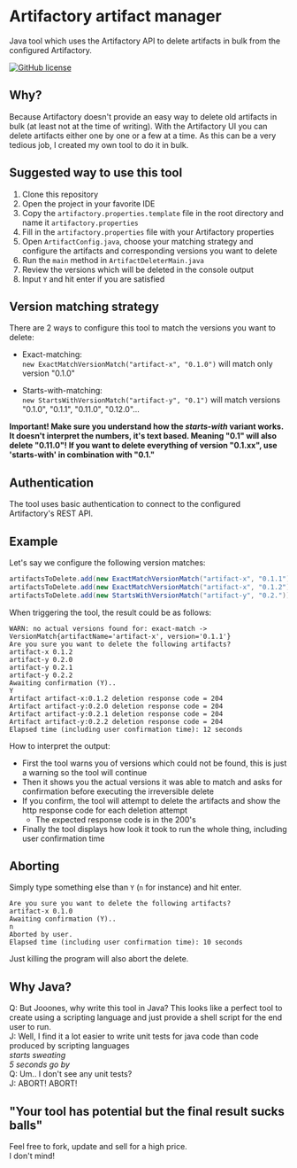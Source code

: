 # Artifactory artifact manager
Java tool which uses the Artifactory API to delete artifacts in bulk from the configured Artifactory.

[![GitHub license](https://img.shields.io/github/license/Jooones/artifactory-artifact-manager.svg)](https://github.com/Jooones/artifactory-artifact-manager/blob/master/LICENSE)

## Why?
Because Artifactory doesn't provide an easy way to delete old artifacts in bulk (at least not at the time of writing).
With the Artifactory UI you can delete artifacts either one by one or a few at a time. 
As this can be a very tedious job, I created my own tool to do it in bulk.

## Suggested way to use this tool
1. Clone this repository
1. Open the project in your favorite IDE
1. Copy the `artifactory.properties.template` file in the root directory and name it `artifactory.properties`
1. Fill in the `artifactory.properties` file with your Artifactory properties
1. Open `ArtifactConfig.java`, choose your matching strategy and configure the artifacts and corresponding versions you want to delete
1. Run the `main` method in `ArtifactDeleterMain.java`
1. Review the versions which will be deleted in the console output
1. Input `Y` and hit enter if you are satisfied

## Version matching strategy
There are 2 ways to configure this tool to match the versions you want to delete:
- Exact-matching:  
`new ExactMatchVersionMatch("artifact-x", "0.1.0")` will match only version "0.1.0"

- Starts-with-matching:  
`new StartsWithVersionMatch("artifact-y", "0.1")` will match versions "0.1.0", "0.1.1", "0.11.0", "0.12.0"...

**Important! Make sure you understand how the _starts-with_ variant works. 
It doesn't interpret the numbers, it's text based. Meaning "0.1" will also delete "0.11.0"! 
If you want to delete everything of version "0.1.xx", use 'starts-with' in combination with "0.1."**

## Authentication
The tool uses basic authentication to connect to the configured Artifactory's REST API.

## Example
Let's say we configure the following version matches:
```java
artifactsToDelete.add(new ExactMatchVersionMatch("artifact-x", "0.1.1"));
artifactsToDelete.add(new ExactMatchVersionMatch("artifact-x", "0.1.2"));
artifactsToDelete.add(new StartsWithVersionMatch("artifact-y", "0.2."));
```
When triggering the tool, the result could be as follows:
```
WARN: no actual versions found for: exact-match -> VersionMatch{artifactName='artifact-x', version='0.1.1'}
Are you sure you want to delete the following artifacts? 
artifact-x 0.1.2
artifact-y 0.2.0
artifact-y 0.2.1
artifact-y 0.2.2
Awaiting confirmation (Y)..
Y
Artifact artifact-x:0.1.2 deletion response code = 204
Artifact artifact-y:0.2.0 deletion response code = 204
Artifact artifact-y:0.2.1 deletion response code = 204
Artifact artifact-y:0.2.2 deletion response code = 204
Elapsed time (including user confirmation time): 12 seconds
```
How to interpret the output:
- First the tool warns you of versions which could not be found, this is just a warning so the tool will continue
- Then it shows you the actual versions it was able to match and asks for confirmation before executing the irreversible delete
- If you confirm, the tool will attempt to delete the artifacts and show the http response code for each deletion attempt
    - The expected response code is in the 200's
- Finally the tool displays how look it took to run the whole thing, including user confirmation time

## Aborting
Simply type something else than `Y` (`n` for instance) and hit enter.

```
Are you sure you want to delete the following artifacts? 
artifact-x 0.1.0
Awaiting confirmation (Y)..
n
Aborted by user.
Elapsed time (including user confirmation time): 10 seconds
```
Just killing the program will also abort the delete.

## Why Java?
Q: But Jooones, why write this tool in Java? This looks like a perfect tool to create using a scripting language and just provide a shell script for the end user to run.  
J: Well, I find it a lot easier to write unit tests for java code than code produced by scripting languages  
_starts sweating_  
_5 seconds go by_  
Q: Um.. I don't see any unit tests?  
J: ABORT! ABORT!

## "Your tool has potential but the final result sucks balls"
Feel free to fork, update and sell for a high price.  
I don't mind!  
